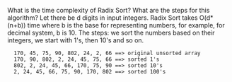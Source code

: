 What is the time complexity of Radix Sort? What are the steps for this algorithm?
Let there be d digits in input integers. Radix Sort takes O(d*(n+b)) time where b is the base for representing numbers, for example, for decimal system, b is 10.
The steps: we sort the numbers based on their integers, we start with 1's, then 10's and so on.

      170, 45, 75, 90, 802, 24, 2, 66 ==> original unsorted array
      170, 90, 802, 2, 24, 45, 75, 66 ==> sorted 1's
      802, 2, 24, 45, 66, 170, 75, 90 ==> sorted 10's
      2, 24, 45, 66, 75, 90, 170, 802 ==> sorted 100's
